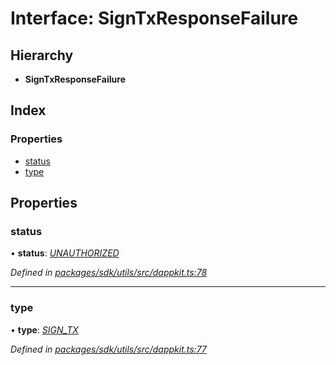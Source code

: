 # Interface: SignTxResponseFailure

## Hierarchy

* **SignTxResponseFailure**

## Index

### Properties

* [status](_packages_sdk_utils_src_dappkit_.signtxresponsefailure.md#status)
* [type](_packages_sdk_utils_src_dappkit_.signtxresponsefailure.md#type)

## Properties

###  status

• **status**: *[UNAUTHORIZED](../enums/_packages_sdk_utils_src_dappkit_.dappkitresponsestatus.md#unauthorized)*

*Defined in [packages/sdk/utils/src/dappkit.ts:78](https://github.com/spruceid/celo-monorepo/blob/master/packages/sdk/utils/src/dappkit.ts#L78)*

___

###  type

• **type**: *[SIGN_TX](../enums/_packages_sdk_utils_src_dappkit_.dappkitrequesttypes.md#sign_tx)*

*Defined in [packages/sdk/utils/src/dappkit.ts:77](https://github.com/spruceid/celo-monorepo/blob/master/packages/sdk/utils/src/dappkit.ts#L77)*
